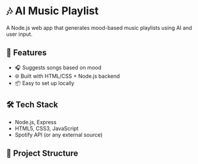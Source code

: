 # 🎶 AI Music Playlist

A Node.js web app that generates mood-based music playlists using AI and user input.

## 🌟 Features
- 🎧 Suggests songs based on mood
- 🌐 Built with HTML/CSS + Node.js backend
- 📦 Easy to set up locally

## 🛠️ Tech Stack
- Node.js, Express
- HTML5, CSS3, JavaScript
- Spotify API (or any external source)

## 📁 Project Structure
